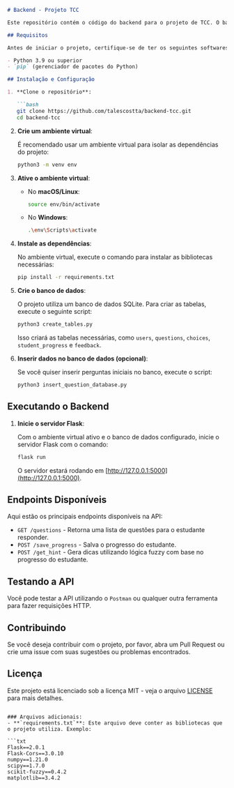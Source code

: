 ```markdown
# Backend - Projeto TCC

Este repositório contém o código do backend para o projeto de TCC. O backend foi desenvolvido utilizando `Flask` e `SQLite` como banco de dados, além de outras bibliotecas para suporte ao desenvolvimento.

## Requisitos

Antes de iniciar o projeto, certifique-se de ter os seguintes softwares instalados:

- Python 3.9 ou superior
- `pip` (gerenciador de pacotes do Python)

## Instalação e Configuração

1. **Clone o repositório**:

   ```bash
   git clone https://github.com/talescostta/backend-tcc.git
   cd backend-tcc
   ```

2. **Crie um ambiente virtual**:

   É recomendado usar um ambiente virtual para isolar as dependências do projeto:

   ```bash
   python3 -m venv env
   ```

3. **Ative o ambiente virtual**:

   - No **macOS/Linux**:

     ```bash
     source env/bin/activate
     ```

   - No **Windows**:

     ```bash
     .\env\Scripts\activate
     ```

4. **Instale as dependências**:

   No ambiente virtual, execute o comando para instalar as bibliotecas necessárias:

   ```bash
   pip install -r requirements.txt
   ```

5. **Crie o banco de dados**:

   O projeto utiliza um banco de dados SQLite. Para criar as tabelas, execute o seguinte script:

   ```bash
   python3 create_tables.py
   ```

   Isso criará as tabelas necessárias, como `users`, `questions`, `choices`, `student_progress` e `feedback`.

6. **Inserir dados no banco de dados (opcional)**:

   Se você quiser inserir perguntas iniciais no banco, execute o script:

   ```bash
   python3 insert_question_database.py
   ```

## Executando o Backend

1. **Inicie o servidor Flask**:

   Com o ambiente virtual ativo e o banco de dados configurado, inicie o servidor Flask com o comando:

   ```bash
   flask run
   ```

   O servidor estará rodando em [http://127.0.0.1:5000](http://127.0.0.1:5000).

## Endpoints Disponíveis

Aqui estão os principais endpoints disponíveis na API:

- `GET /questions` - Retorna uma lista de questões para o estudante responder.
- `POST /save_progress` - Salva o progresso do estudante.
- `POST /get_hint` - Gera dicas utilizando lógica fuzzy com base no progresso do estudante.

## Testando a API

Você pode testar a API utilizando o `Postman` ou qualquer outra ferramenta para fazer requisições HTTP.

## Contribuindo

Se você deseja contribuir com o projeto, por favor, abra um Pull Request ou crie uma issue com suas sugestões ou problemas encontrados.

## Licença

Este projeto está licenciado sob a licença MIT - veja o arquivo [LICENSE](LICENSE) para mais detalhes.
```

### Arquivos adicionais:
- **`requirements.txt`**: Este arquivo deve conter as bibliotecas que o projeto utiliza. Exemplo:

```txt
Flask==2.0.1
Flask-Cors==3.0.10
numpy==1.21.0
scipy==1.7.0
scikit-fuzzy==0.4.2
matplotlib==3.4.2
```